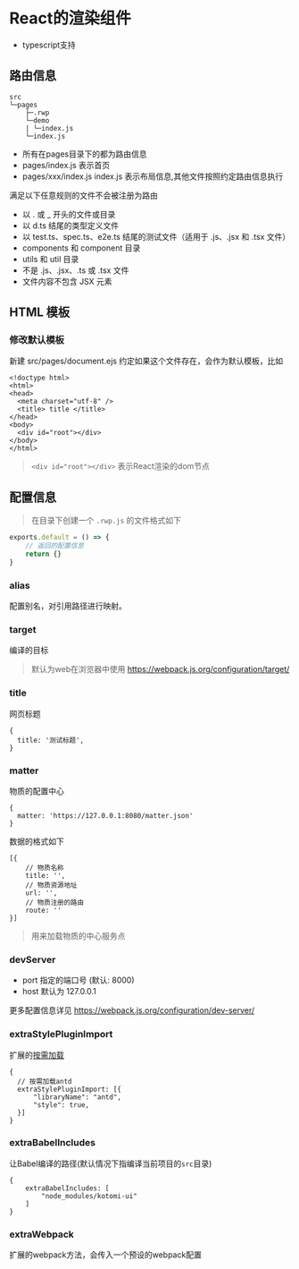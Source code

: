 # React的渲染组件

- typescript支持

## 路由信息

```
src
└─pages
    ├─.rwp
    └─demo
    | └─index.js
    └─index.js
```

- 所有在pages目录下的都为路由信息
- pages/index.js 表示首页
- pages/xxx/index.js  index.js 表示布局信息,其他文件按照约定路由信息执行



满足以下任意规则的文件不会被注册为路由

- 以 . 或 _ 开头的文件或目录
- 以 d.ts 结尾的类型定义文件
- 以 test.ts、spec.ts、e2e.ts 结尾的测试文件（适用于 .js、.jsx 和 .tsx 文件）
- components 和 component 目录
- utils 和 util 目录
- 不是 .js、.jsx、.ts 或 .tsx 文件
- 文件内容不包含 JSX 元素


## HTML 模板

### 修改默认模板

新建 src/pages/document.ejs  约定如果这个文件存在，会作为默认模板，比如

```
<!doctype html>
<html>
<head>
  <meta charset="utf-8" />
  <title> title </title>
</head>
<body>  
  <div id="root"></div>
</body>
</html>
```

> `<div id="root"></div>` 表示React渲染的dom节点


## 配置信息

> 在目录下创建一个 `.rwp.js` 的文件格式如下

```js
exports.default = () => {
    // 返回的配置信息
    return {}
}
```

### alias

配置别名，对引用路径进行映射。

### target 

编译的目标

> 默认为web在浏览器中使用 https://webpack.js.org/configuration/target/

### title 

网页标题

```
{
  title: '测试标题',
}
```

### matter

物质的配置中心

```
{
  matter: 'https://127.0.0.1:8080/matter.json'
}
```

数据的格式如下

```
[{
    // 物质名称
    title: '',
    // 物质资源地址
    url: '',
    // 物质注册的路由
    route: ''
}]
```


> 用来加载物质的中心服务点

### devServer 

- port 指定的端口号 (默认: 8000)
- host 默认为 127.0.0.1

更多配置信息详见 https://webpack.js.org/configuration/dev-server/

### extraStylePluginImport

扩展的[按需加载](https://github.com/ant-design/babel-plugin-import)

```
{
  // 按需加载antd
  extraStylePluginImport: [{
      "libraryName": "antd",
      "style": true,
  }]
}
```

### extraBabelIncludes 

让Babel编译的路径(默认情况下指编译当前项目的`src`目录)

```
{
    extraBabelIncludes: [
        "node_modules/kotomi-ui"
    ]
}
```

### extraWebpack

扩展的webpack方法，会传入一个预设的webpack配置 
